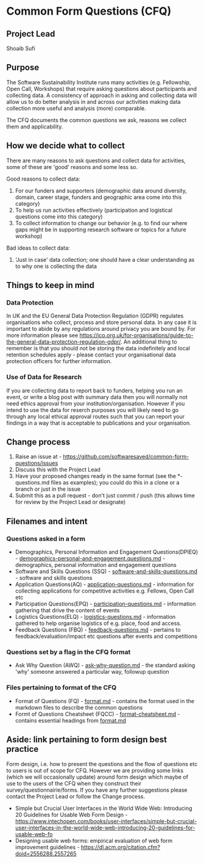 # Common Form Questions (CFQ)

## Project Lead
Shoaib Sufi

## Purpose 
The Software Sustainability Institute runs many activities (e.g. Fellowship, Open Call, Workshops) that require asking questions about participants and collecting data. A consistency of approach in asking and collecting data will allow us to do better analysis in and across our activities making data collection more useful and analysis (more) comparable.

The CFQ documents the common questions we ask, reasons we collect them and applicability.

## How we decide what to collect

There are many reasons to ask questions and collect data for activities, some of these are 'good' reasons and some less so.

Good reasons to collect data:
1. For our funders and supporters (demographic data around diversity, domain, career stage, funders and geographic area come into this category)
2. To help us run activities effectively (participation and logistical questions come into this category)  
3. To collect information to change our behavior (e.g. to find our where gaps might be in supporting research software or topics for a future workshop)

Bad ideas to collect data:
1. 'Just in case' data collection; one should have a clear understanding as to why one is collecting the data

## Things to keep in mind

### Data Protection

In UK and the EU General Data Protection Regulation (GDPR) regulates organisations who collect, process and store personal data. In any case it is important to abide by any regulations around privacy you are bound by. For more information please see https://ico.org.uk/for-organisations/guide-to-the-general-data-protection-regulation-gdpr/. An additional thing to remember is that you should not be storing the data indefinitely and local retention schedules apply - please contact your organisational data protection officers for further information.

### Use of Data for Research

If you are collecting data to report back to funders, helping you run an event, or write a blog post with summary data then you will normally not need ethics approval from your institution/organisation. However if you intend to use the data for reserch purposes you will likely need to go through any local ethical approval routes such that you can report your findings in a way that is acceptable to publications and your organisation.
 

## Change process

1. Raise an issue at - https://github.com/softwaresaved/common-form-questions/issues
2. Discuss this with the Project Lead
3. Have your proposed changes ready in the same format (see the \*-questions.md files as examples); you could do this in a clone or a branch or just in the issue
4. Submit this as a pull request - don't just commit / push (this allows time for review by the Project Lead or designate)

## Filenames and intent

### Questions asked in a form
* Demographics, Personal Information and Engagement Questions(DPIEQ) - [demographics-personal-and-engagement.questions.md](demographics-personal-and-engagement.questions.md) - demographics, personal information and engagement questions
* Software and Skills Questions (SSQ) - [software-and-skills-questions.md](software-and-skills-questions.md) - software and skills questions
* Application Questions(AQ) - [application-questions.md](application-questions.md) - information for collecting applications for competitive activities e.g. Fellows, Open Call etc
* Participation Questions(EPQ) - [participation-questions.md](participation-questions.md) -  information gathering that drive the content of events
* Logistics Questions(ELQ) - [logistics-questions.md](logistics-questions.md) - information gathered to help organise logistics of e.g. place, food and access.
* Feedback Questions (FBQ) - [feedback-questions.md](feedback-questions.md) - pertains to feedback/evaluation/impact etc questions after events and competitions

### Questions set by a flag in the CFQ format
* Ask Why Question (AWQ) - [ask-why-question.md](ask-why-question.md) - the standard asking 'why' someone answered a particular way, followup question  

### Files pertaining to format of the CFQ
* Format of Questions (FQ) - [format.md](format.md) - contains the format used in the markdown files to describe the common questions
* Formt of Questions Cheatsheet (FQCC) - [format-cheatsheet.md](format-cheatsheet.md) - contains essential headings from [format.md](format.md) 

## Aside: link pertaining to form design best practice
Form design, i.e. how to present the questions and the flow of questions etc to users is out of scope for CFQ. However we are providing some links (which we will occasionally update) around form design which maybe of use to the users of the CFQ when they construct their survey/questionnairie/forms. If you have any further suggestions please contact the Project Lead or follow the Change process.

* Simple but Crucial User Interfaces in the World Wide Web: Introducing 20 Guidelines for Usable Web Form Design - https://www.intechopen.com/books/user-interfaces/simple-but-crucial-user-interfaces-in-the-world-wide-web-introducing-20-guidelines-for-usable-web-fo
* Designing usable web forms: empirical evaluation of web form improvement guidelines - https://dl.acm.org/citation.cfm?doid=2556288.2557265
